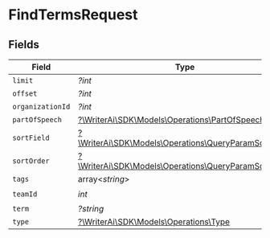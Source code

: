 # FindTermsRequest


## Fields

| Field                                                                                                  | Type                                                                                                   | Required                                                                                               | Description                                                                                            |
| ------------------------------------------------------------------------------------------------------ | ------------------------------------------------------------------------------------------------------ | ------------------------------------------------------------------------------------------------------ | ------------------------------------------------------------------------------------------------------ |
| `limit`                                                                                                | *?int*                                                                                                 | :heavy_minus_sign:                                                                                     | N/A                                                                                                    |
| `offset`                                                                                               | *?int*                                                                                                 | :heavy_minus_sign:                                                                                     | N/A                                                                                                    |
| `organizationId`                                                                                       | *?int*                                                                                                 | :heavy_minus_sign:                                                                                     | N/A                                                                                                    |
| `partOfSpeech`                                                                                         | [?\WriterAi\SDK\Models\Operations\PartOfSpeech](../../Models/Operations/PartOfSpeech.md)               | :heavy_minus_sign:                                                                                     | N/A                                                                                                    |
| `sortField`                                                                                            | [?\WriterAi\SDK\Models\Operations\QueryParamSortField](../../Models/Operations/QueryParamSortField.md) | :heavy_minus_sign:                                                                                     | N/A                                                                                                    |
| `sortOrder`                                                                                            | [?\WriterAi\SDK\Models\Operations\QueryParamSortOrder](../../Models/Operations/QueryParamSortOrder.md) | :heavy_minus_sign:                                                                                     | N/A                                                                                                    |
| `tags`                                                                                                 | array<*string*>                                                                                        | :heavy_minus_sign:                                                                                     | N/A                                                                                                    |
| `teamId`                                                                                               | *int*                                                                                                  | :heavy_check_mark:                                                                                     | N/A                                                                                                    |
| `term`                                                                                                 | *?string*                                                                                              | :heavy_minus_sign:                                                                                     | N/A                                                                                                    |
| `type`                                                                                                 | [?\WriterAi\SDK\Models\Operations\Type](../../Models/Operations/Type.md)                               | :heavy_minus_sign:                                                                                     | N/A                                                                                                    |